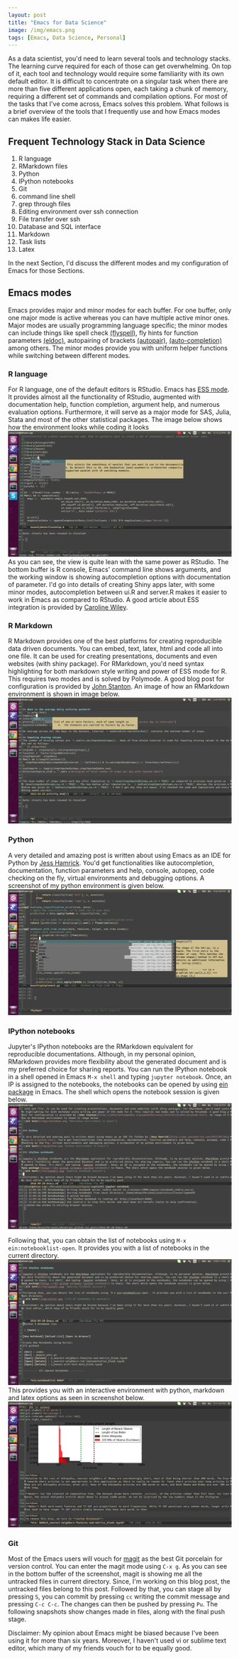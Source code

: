 ```yaml
---
layout: post
title: "Emacs for Data Science"
image: /img/emacs.png
tags: [Emacs, Data Science, Personal]
---
```


As a data scientist, you'd need to learn several tools and technology stacks. The learning curve required for each of those can get overwhelming. On top of it, each tool and technology would require some familiarity with its own default editor. It is difficult to concentrate on a singular task when there are more than five different applications open, each taking a chunk of memory, requiring a different set of commands and compilation options. For most of the tasks that I've come across, Emacs solves this problem. What follows is a brief overview of the tools that I frequently use and how Emacs modes can makes life easier.

## Frequent Technology Stack in Data Science

1. R language
2. RMarkdown files
3. Python
4. IPython notebooks
5. Git
6. command line shell
7. grep through files
8. Editing environment over ssh connection
9. File transfer over ssh
10. Database and SQL interface
11. Markdown
12. Task lists
13. Latex

In the next Section, I'd discuss the different modes and my configuration of Emacs for those Sections.

## Emacs modes

Emacs provides major and minor modes for each buffer. For one buffer, only one major mode is active whereas you can have multiple active minor ones. Major modes are usually programming language specific; the minor modes can include things like spell check [(flyspell)](https://www.emacswiki.org/emacs/FlySpell), fly hints for function parameters [(eldoc)](https://www.emacswiki.org/emacs/ElDoc), autopairing of brackets [(autopair)](https://github.com/joaotavora/autopair), [(auto-completion)](https://github.com/auto-complete/auto-complete) among others. 
The minor modes provide you with uniform helper functions while switching between different modes.

### R language

For R language, one of the default editors is RStudio. Emacs has [ESS mode](https://ess.r-project.org/). It provides almost all the functionality of RStudio, augmented with documentation help, function completion, argument help, and numerous evaluation options. Furthermore, it will serve as a major mode for SAS, Julia, Stata and most of the other statistical packages. The image below shows how the environment looks while coding it looks 
![alt text](/img/RMode.png "R code on Emacs with autocompletion options")
As you can see, the view is quite lean with the same power as RStudio. The bottom buffer is R console, Emacs' command line shows arguments, and the working window is showing autocompletion options with documentation of parameter. I'd go into details of creating Shiny apps later, with some minor modes, autocompletion between ui.R and server.R makes it easier to work in Emacs as compared to RStudio. A good article about ESS integration is provided by [Caroline Wiley](http://www.u.arizona.edu/~crhummel/install.pdf).

### R Markdown

R Markdown provides one of the best platforms for creating reproducible data driven documents. You can embed, text, latex, html and code all into one file. It can be used for creating presentations, documents and even websites (with shiny package). For RMarkdown, you'd need syntax highlighting for both markdown style writing and power of ESS mode for R. This requires two modes and is solved by Polymode. A good blog post for configuration is provided by [John Stanton](http://johnstantongeddes.org/open%20science/2014/03/26/Rmd-polymode.html). An image of how an RMarkdown environment is shown in image below.
![alt text](/img/rmarkdown.png "RMarkdown environment in Emacs")


### Python

A very detailed and amazing post is written about using Emacs as an IDE for Python by [Jess Hamrick](http://www.jesshamrick.com/2012/09/18/emacs-as-a-python-ide/). You'd get functionalities like autocompletion, documentation, function parameters and help, console, autopep, code checking on the fly, virtual environments and debugging options. A screenshot of my python environment is given below.
![alt text](/img/python.png "Python environment in Emacs")

### IPython notebooks 

Jupyter's IPython notebooks are the RMarkdown equivalent for reproducible documentations. Although, in my personal opinion, RMarkdown provides more flexibility about the generated document and is my preferred choice for sharing reports. You can run the IPython notebook in a shell opened in Emacs `M-x shell` and typing `jupyter notebook`. Once, an IP is assigned to the notebooks, the notebooks can be opened by using [ein package](https://tkf.github.io/emacs-ipython-notebook/) in Emacs. The shell which opens the notebook session is given below.
![alt text](/img/ipshell.png "Opening notebook session")

Following that, you can obtain the list of notebooks using `M-x ein:notebooklist-open`. It provides you with a list of notebooks in the current directory.
![alt text](/img/iplist.png "List of notebooks in session")
This provides you with an interactive environment with python, markdown and latex options as seen in screenshot below.
![alt text](/img/ipNote.png "IPython notebooks in Emacs")

### Git

Most of the Emacs users will vouch for [magit](https://github.com/magit/magit) as the best Git porcelain for version control. You can enter the magit mode using `C-x g`. As you can see in the bottom buffer of the screenshot, magit is showing me all the untracked files in current directory. Since, I'm working on this blog post, the untracked files belong to this post. Followed by that, you can stage all by pressing `S`, you can commit by pressing `cc` writing the commit message and pressing `C-c C-c`. The changes can then be pushed by pressing `Pu`.
The following snapshots show changes made in files, along with the final push stage.

Disclaimer: My opinion about Emacs might be biased because I've been using it for more than six years. Moreover, I haven't used vi or sublime text editor, which many of my friends vouch for to be equally good.


